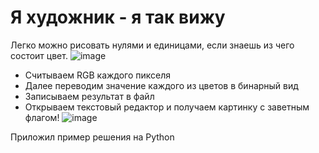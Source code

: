 # Я художник - я так вижу
Легко можно рисовать нулями и единицами, если знаешь из чего состоит цвет.
![image](https://user-images.githubusercontent.com/65303418/210699683-6f40dd5f-8e42-4ef1-92eb-47d811afc608.png)
* Cчитываем RGB каждого пикселя
* Далее переводим значение каждого из цветов в бинарный вид
* Записываем результат в файл
* Открываем текстовый редактор и получаем картинку с заветным флагом!
![image](https://user-images.githubusercontent.com/65303418/210699661-214b4177-40e4-4920-ad33-32b05cd784ca.png)

Приложил пример решения на Python
